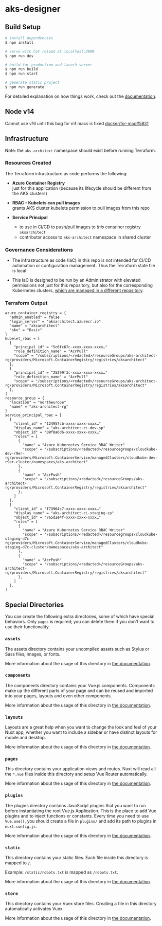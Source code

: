 # aks-designer

## Build Setup

```bash
# install dependencies
$ npm install

# serve with hot reload at localhost:3000
$ npm run dev

# build for production and launch server
$ npm run build
$ npm run start

# generate static project
$ npm run generate
```

For detailed explanation on how things work, check out the [documentation](https://nuxtjs.org).

## Node v14

Cannot use v16 until this bug for m1 macs is fixed [docker/for-mac#5831](https://github.com/docker/for-mac/issues/5831)


## Infrastructure

Note: the `aks-architect` namespace should exist before running Terraform.

### Resources Created

The Terraform infrastructure as code performs the following:

- **Azure Container Registry**  
  just for this application (because its lifecycle should be different from the AKS clusters)

- **RBAC - Kubelets can pull images**  
  grants AKS cluster kubelets permission to pull images from this repo

- **Service Principal**  
  - to use in CI/CD to push/pull images to _this_ container registry `aksarchitect` 
  - contributor access to `aks-architect` namespace in shared cluster

### Governance Considerations

- The infrastructure as code (IaC) in this repo is not intended for CI/CD automation or configuration management. Thus the Terraform state file is local. 
  
- This IaC is designed to be run by an Administrator with elevated permissions not just for this repository, but also for the corresponding Kubernetes clusters, [which are managed in a different repository](https://github.com/julie-ng/cloudkube-aks-clusters).

### Terraform Output

```
azure_container_registry = {
  "admin_enabled" = false
  "login_server" = "aksarchitect.azurecr.io"
  "name" = "aksarchitect"
  "sku" = "Basic"
}
kubelet_rbac = [
  {
    "principal_id" = "5c6fc67c-xxxx-xxxx-xxxx…"
    "role_definition_name" = "AcrPull"
    "scope" = "/subscriptions/<redacted>/resourceGroups/aks-architect-rg/providers/Microsoft.ContainerRegistry/registries/aksarchitect"
  },
  {
    "principal_id" = "25299f3c-xxxx-xxxx-xxxx…"
    "role_definition_name" = "AcrPull"
    "scope" = "/subscriptions/<redacted>/resourceGroups/aks-architect-rg/providers/Microsoft.ContainerRegistry/registries/aksarchitect"
  },
]
resource_group = {
  "location" = "northeurope"
  "name" = "aks-architect-rg"
}
service_principal_rbac = [
  {
    "client_id" = "124957cb-xxxx-xxxx-xxxx…"
    "display_name" = "aks-architect-ci-dev-sp"
    "object_id" = "09f8a6d6-xxxx-xxxx-xxxx…"
    "roles" = [
      {
        "name" = "Azure Kubernetes Service RBAC Writer"
        "scope" = "/subscriptions/<redacted>/resourcegroups/cloudkube-dev-r9er-rg/providers/Microsoft.ContainerService/managedClusters/cloudkube-dev-r9er-cluster/namespaces/aks-architect"
      },
      {
        "name" = "AcrPush"
        "scope" = "/subscriptions/<redacted>/resourceGroups/aks-architect-rg/providers/Microsoft.ContainerRegistry/registries/aksarchitect"
      },
    ]
  },
  {
    "client_id" = "f73964c7-xxxx-xxxx-xxxx…"
    "display_name" = "aks-architect-ci-staging-sp"
    "object_id" = "765d2e4f-xxxx-xxxx-xxxx…"
    "roles" = [
      {
        "name" = "Azure Kubernetes Service RBAC Writer"
        "scope" = "/subscriptions/<redacted>/resourcegroups/cloudkube-staging-d7c-rg/providers/Microsoft.ContainerService/managedClusters/cloudkube-staging-d7c-cluster/namespaces/aks-architect"
      },
      {
        "name" = "AcrPush"
        "scope" = "/subscriptions/<redacted>/resourceGroups/aks-architect-rg/providers/Microsoft.ContainerRegistry/registries/aksarchitect"
      },
    ]
  },
]
```

## Special Directories

You can create the following extra directories, some of which have special behaviors. Only `pages` is required; you can delete them if you don't want to use their functionality.

### `assets`

The assets directory contains your uncompiled assets such as Stylus or Sass files, images, or fonts.

More information about the usage of this directory in [the documentation](https://nuxtjs.org/docs/2.x/directory-structure/assets).

### `components`

The components directory contains your Vue.js components. Components make up the different parts of your page and can be reused and imported into your pages, layouts and even other components.

More information about the usage of this directory in [the documentation](https://nuxtjs.org/docs/2.x/directory-structure/components).

### `layouts`

Layouts are a great help when you want to change the look and feel of your Nuxt app, whether you want to include a sidebar or have distinct layouts for mobile and desktop.

More information about the usage of this directory in [the documentation](https://nuxtjs.org/docs/2.x/directory-structure/layouts).


### `pages`

This directory contains your application views and routes. Nuxt will read all the `*.vue` files inside this directory and setup Vue Router automatically.

More information about the usage of this directory in [the documentation](https://nuxtjs.org/docs/2.x/get-started/routing).

### `plugins`

The plugins directory contains JavaScript plugins that you want to run before instantiating the root Vue.js Application. This is the place to add Vue plugins and to inject functions or constants. Every time you need to use `Vue.use()`, you should create a file in `plugins/` and add its path to plugins in `nuxt.config.js`.

More information about the usage of this directory in [the documentation](https://nuxtjs.org/docs/2.x/directory-structure/plugins).

### `static`

This directory contains your static files. Each file inside this directory is mapped to `/`.

Example: `/static/robots.txt` is mapped as `/robots.txt`.

More information about the usage of this directory in [the documentation](https://nuxtjs.org/docs/2.x/directory-structure/static).

### `store`

This directory contains your Vuex store files. Creating a file in this directory automatically activates Vuex.

More information about the usage of this directory in [the documentation](https://nuxtjs.org/docs/2.x/directory-structure/store).
